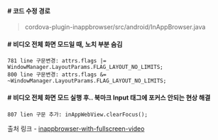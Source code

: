 #### # 코드 수정 경로

> cordova-plugin-inappbrowser/src/android/InAppBrowser.java

#### # 비디오 전체 화면 모드일 때, 노치 부분 숨김
    781 line 구문변경: attrs.flags |= WindowManager.LayoutParams.FLAG_LAYOUT_NO_LIMITS;
    800 line 구문변경: attrs.flags &= ~WindowManager.LayoutParams.FLAG_LAYOUT_NO_LIMITS;
     
#### # 비디오 전체 화면 모드 실행 후.. 북마크 Input 태그에 포커스 안되는 현상 해결
    807 lien 구문 추가: inAppWebView.clearFocus();

출처 링크 - [inappbrowser-with-fullscreen-video](https://github.com/The-White-Fang/cordova-plugin-inappbrowser/tree/inappbrowser-with-fullscreen-video)
